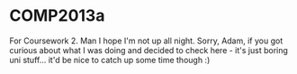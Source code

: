 COMP2013a
=========

For Coursework 2. Man I hope I'm not up all night. Sorry, Adam, if you got curious about what I was doing and decided to check here - it's just boring uni stuff... it'd be nice to catch up some time though :)
